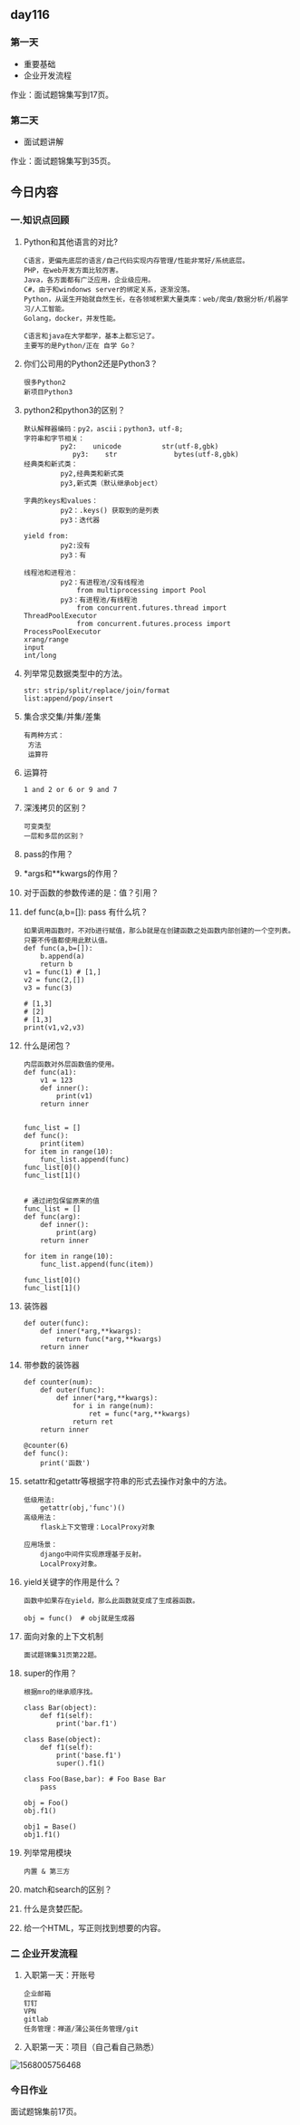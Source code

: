 ## day116

### 第一天

- 重要基础
- 企业开发流程

作业：面试题锦集写到17页。

### 第二天

- 面试题讲解

作业：面试题锦集写到35页。



## 今日内容

### 一.知识点回顾

1. Python和其他语言的对比?

   ```
   C语言，更偏先底层的语言/自己代码实现内存管理/性能非常好/系统底层。
   PHP，在web开发方面比较厉害。
   Java，各方面都有广泛应用，企业级应用。
   C#，由于和windonws server的绑定关系，逐渐没落。
   Python，从诞生开始就自然生长，在各领域积累大量类库：web/爬虫/数据分析/机器学习/人工智能。
   Golang，docker，并发性能。
   
   C语言和java在大学都学，基本上都忘记了。
   主要写的是Python/正在 自学 Go？
   ```

2. 你们公司用的Python2还是Python3？

   ```
   很多Python2
   新项目Python3
   ```

3. python2和python3的区别？

   ```
   默认解释器编码：py2，ascii；python3，utf-8;
   字符串和字节相关：
   			py2:    unicode          str(utf-8,gbk)    
               py3:    str              bytes(utf-8,gbk)   
   经典类和新式类：
   			py2,经典类和新式类
   			py3,新式类（默认继承object）
   			
   字典的keys和values：
   			py2：.keys() 获取到的是列表
   			py3：迭代器
   
   yield from:
   			py2:没有
   			py3：有
   			
   线程池和进程池：
   			py2：有进程池/没有线程池
   				from multiprocessing import Pool
   			py3：有进程池/有线程池
   				from concurrent.futures.thread import ThreadPoolExecutor
   				from concurrent.futures.process import ProcessPoolExecutor
   xrang/range
   input
   int/long
   ```

4. 列举常见数据类型中的方法。

   ```
   str: strip/split/replace/join/format
   list:append/pop/insert
   ```

5. 集合求交集/并集/差集

   ```
   有两种方式：
   	方法
   	运算符
   ```

6. 运算符

   ```
   1 and 2 or 6 or 9 and 7 
   ```

7. 深浅拷贝的区别？

   ```
   可变类型
   一层和多层的区别？
   ```

8. pass的作用？

9. *args和**kwargs的作用？

10. 对于函数的参数传递的是：值？引用？

11. def func(a,b=[]): pass 有什么坑？

    ```
    如果调用函数时，不对b进行赋值，那么b就是在创建函数之处函数内部创建的一个空列表。只要不传值都使用此默认值。
    def func(a,b=[]):
    	b.append(a)
    	return b
    v1 = func(1) # [1,]
    v2 = func(2,[])
    v3 = func(3)
    
    # [1,3]
    # [2]
    # [1,3]
    print(v1,v2,v3)
    ```

12. 什么是闭包？

    ```
    内层函数对外层函数值的使用。
    def func(a1):
    	v1 = 123
    	def inner():
    		print(v1)
    	return inner
    	
    
    func_list = []
    def func():
        print(item)
    for item in range(10):
        func_list.append(func)
    func_list[0]()
    func_list[1]()
    
    
    # 通过闭包保留原来的值
    func_list = []
    def func(arg):
        def inner():
            print(arg)
        return inner
    
    for item in range(10):
        func_list.append(func(item))
    
    func_list[0]()
    func_list[1]()
    
    ```

13. 装饰器

    ```
    def outer(func):
    	def inner(*arg,**kwargs):
    		return func(*arg,**kwargs)
    	return inner 
    ```

14. 带参数的装饰器

    ```
    def counter(num):
    	def outer(func):
    		def inner(*arg,**kwargs):
    			for i in range(num):
    				ret = func(*arg,**kwargs)
    			return ret 
    	return inner 
    
    @counter(6)
    def func():
    	print('函数')
    ```

15. setattr和getattr等根据字符串的形式去操作对象中的方法。

    ```
    低级用法:
    	getattr(obj,'func')()
    高级用法：
    	flask上下文管理：LocalProxy对象
    
    应用场景：
    	django中间件实现原理基于反射。
    	LocalProxy对象。
    ```

16. yield关键字的作用是什么？

    ```
    函数中如果存在yield，那么此函数就变成了生成器函数。
    
    obj = func()  # obj就是生成器
    ```

17. 面向对象的上下文机制

    ```
    面试题锦集31页第22题。
    ```

18. super的作用？

    ```
    根据mro的继承顺序找。
    
    class Bar(object):
    	def f1(self):
    		print('bar.f1')
    		
    class Base(object):
    	def f1(self):
    		print('base.f1')
    		super().f1()
    
    class Foo(Base,bar): # Foo Base Bar
    	pass
    	
    obj = Foo()
    obj.f1()
    
    obj1 = Base()
    obj1.f1()
    
    ```

19. 列举常用模块

    ```
    内置 & 第三方
    ```

20. match和search的区别？

21. 什么是贪婪匹配。

22. 给一个HTML，写正则找到想要的内容。



### 二 企业开发流程

1. 入职第一天：开账号

   ```
   企业邮箱
   钉钉
   VPN
   gitlab
   任务管理：禅道/蒲公英任务管理/git
   ```

2. 入职第一天：项目（自己看自己熟悉）

![1568005756468](asset/1568005756468.png)

### 今日作业

面试题锦集前17页。















